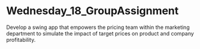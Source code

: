 # Wednesday_18_GroupAssignment
Develop a swing app that empowers the pricing team within the marketing department to simulate the impact of target prices on product and company profitability.
